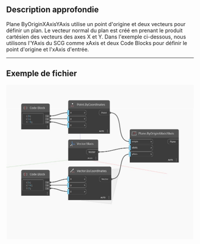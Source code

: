 ## Description approfondie
Plane ByOriginXAxisYAxis utilise un point d'origine et deux vecteurs pour définir un plan. Le vecteur normal du plan est créé en prenant le produit cartésien des vecteurs des axes X et Y. Dans l'exemple ci-dessous, nous utilisons l'YAxis du SCG comme xAxis et deux Code Blocks pour définir le point d'origine et l'xAxis d'entrée.
___
## Exemple de fichier

![ByOriginXAxisYAxis](./Autodesk.DesignScript.Geometry.Plane.ByOriginXAxisYAxis_img.jpg)

